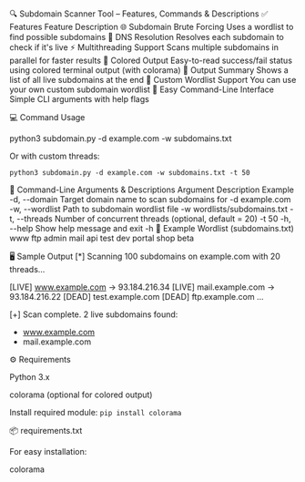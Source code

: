 

🔍 Subdomain Scanner Tool – Features, Commands & Descriptions
✅ Features
Feature	Description
🌐 Subdomain Brute Forcing	Uses a wordlist to find possible subdomains
🧠 DNS Resolution	Resolves each subdomain to check if it's live
⚡ Multithreading Support	Scans multiple subdomains in parallel for faster results
🎨 Colored Output	Easy-to-read success/fail status using colored terminal output (with colorama)
📝 Output Summary	Shows a list of all live subdomains at the end
🧩 Custom Wordlist Support	You can use your own custom subdomain wordlist
🎯 Easy Command-Line Interface	Simple CLI arguments with help flags

💻 Command Usage
  
  
 python3 subdomain.py -d example.com -w subdomains.txt

Or with custom threads:

```python3 subdomain.py -d example.com -w subdomains.txt -t 50```

📄 Command-Line Arguments & Descriptions
Argument	Description	Example
-d, --domain	Target domain name to scan subdomains for	-d example.com
-w, --wordlist	Path to subdomain wordlist file	-w wordlists/subdomains.txt
-t, --threads	Number of concurrent threads (optional, default = 20)	-t 50
-h, --help	Show help message and exit	-h
🧪 Example Wordlist (subdomains.txt)
www
ftp
admin
mail
api
test
dev
portal
shop
beta

🖥️ Sample Output
[*] Scanning 100 subdomains on example.com with 20 threads...

[LIVE] www.example.com -> 93.184.216.34
[LIVE] mail.example.com -> 93.184.216.22
[DEAD] test.example.com
[DEAD] ftp.example.com
...

[+] Scan complete. 2 live subdomains found:
 - www.example.com
 - mail.example.com

⚙️ Requirements

Python 3.x

colorama (optional for colored output)

Install required module:
```pip install colorama```

📦 requirements.txt

For easy installation:

colorama

